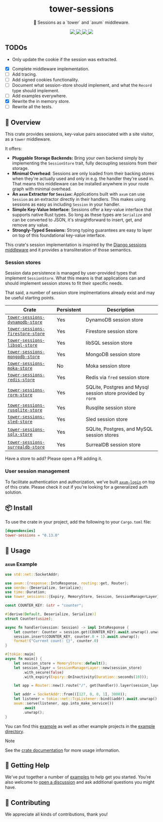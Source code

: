 <h1 align="center">
    tower-sessions
</h1>

<p align="center">
    🥠 Sessions as a `tower` and `axum` middleware.
</p>

<div align="center">
    <a href="https://crates.io/crates/tower-sessions">
        <img src="https://img.shields.io/crates/v/tower-sessions.svg" />
    </a>
    <a href="https://docs.rs/tower-sessions">
        <img src="https://docs.rs/tower-sessions/badge.svg" />
    </a>
    <a href="https://github.com/maxcountryman/tower-sessions/actions/workflows/rust.yml">
        <img src="https://github.com/maxcountryman/tower-sessions/actions/workflows/rust.yml/badge.svg" />
    </a>
    <a href="https://codecov.io/gh/maxcountryman/tower-sessions" > 
        <img src="https://codecov.io/gh/maxcountryman/tower-sessions/graph/badge.svg?token=74POF0TJDN"/> 
    </a>
</div>

## TODOs
- Only update the cookie if the session was extracted.
- [X] Complete middleware implementation.
- [ ] Add tracing.
- [ ] Add signed cookies functionality.
- [ ] Document what session-store should implement, and what the `Record` type should implement.
- [ ] Add examples everywhere.
- [X] Rewrite the in memory store.
- [ ] Rewrite all the tests.

## 🎨 Overview

This crate provides sessions, key-value pairs associated with a site
visitor, as a `tower` middleware.

It offers:

- **Pluggable Storage Backends:** Bring your own backend simply by
  implementing the `SessionStore` trait, fully decoupling sessions from their
  storage.
- **Minimal Overhead**: Sessions are only loaded from their backing stores
  when they're actually used and only in e.g. the handler they're used in.
  That means this middleware can be installed anywhere in your route
  graph with minimal overhead.
- **An `axum` Extractor for `Session`:** Applications built with `axum`
  can use `Session` as an extractor directly in their handlers. This makes
  using sessions as easy as including `Session` in your handler.
- **Simple Key-Value Interface:** Sessions offer a key-value interface that
  supports native Rust types. So long as these types are `Serialize` and can
  be converted to JSON, it's straightforward to insert, get, and remove any
  value.
- **Strongly-Typed Sessions:** Strong typing guarantees are easy to layer on
  top of this foundational key-value interface.

This crate's session implementation is inspired by the [Django sessions middleware](https://docs.djangoproject.com/en/4.2/topics/http/sessions) and it provides a transliteration of those semantics.

### Session stores

Session data persistence is managed by user-provided types that implement
`SessionStore`. What this means is that applications can and should
implement session stores to fit their specific needs.

That said, a number of session store implmentations already exist and may be
useful starting points.

| Crate                                                                                                            | Persistent | Description                                                 |
| ---------------------------------------------------------------------------------------------------------------- | ---------- | ----------------------------------------------------------- |
| [`tower-sessions-dynamodb-store`](https://github.com/necrobious/tower-sessions-dynamodb-store)                   | Yes        | DynamoDB session store                                      |
| [`tower-sessions-firestore-store`](https://github.com/AtTheTavern/tower-sessions-firestore-store)                | Yes        | Firestore session store                                     |
| [`tower-sessions-libsql-store`](https://github.com/daybowbow-dev/tower-sessions-libsql-store)                    | Yes        | libSQL session store                                        |
| [`tower-sessions-mongodb-store`](https://github.com/maxcountryman/tower-sessions-stores/tree/main/mongodb-store) | Yes        | MongoDB session store                                       |
| [`tower-sessions-moka-store`](https://github.com/maxcountryman/tower-sessions-stores/tree/main/moka-store)       | No         | Moka session store                                          |
| [`tower-sessions-redis-store`](https://github.com/maxcountryman/tower-sessions-stores/tree/main/redis-store)     | Yes        | Redis via `fred` session store                              |
| [`tower-sessions-rorm-store`](https://github.com/rorm-orm/tower-sessions-rorm-store)                             | Yes        | SQLite, Postgres and Mysql session store provided by `rorm` |
| [`tower-sessions-rusqlite-store`](https://github.com/patte/tower-sessions-rusqlite-store)                        | Yes        | Rusqlite session store                                      |
| [`tower-sessions-sled-store`](https://github.com/Zatzou/tower-sessions-sled-store)                               | Yes        | Sled session store                                          |
| [`tower-sessions-sqlx-store`](https://github.com/maxcountryman/tower-sessions-stores/tree/main/sqlx-store)       | Yes        | SQLite, Postgres, and MySQL session stores                  |
| [`tower-sessions-surrealdb-store`](https://github.com/rynoV/tower-sessions-surrealdb-store)                      | Yes        | SurrealDB session store                                     |

Have a store to add? Please open a PR adding it.

### User session management

To facilitate authentication and authorization, we've built [`axum-login`](https://github.com/maxcountryman/axum-login) on top of this crate. Please check it out if you're looking for a generalized auth solution.

## 📦 Install

To use the crate in your project, add the following to your `Cargo.toml` file:

```toml
[dependencies]
tower-sessions = "0.13.0"
```

## 🤸 Usage

### `axum` Example

```rust
use std::net::SocketAddr;

use axum::{response::IntoResponse, routing::get, Router};
use serde::{Deserialize, Serialize};
use time::Duration;
use tower_sessions::{Expiry, MemoryStore, Session, SessionManagerLayer};

const COUNTER_KEY: &str = "counter";

#[derive(Default, Deserialize, Serialize)]
struct Counter(usize);

async fn handler(session: Session) -> impl IntoResponse {
    let counter: Counter = session.get(COUNTER_KEY).await.unwrap().unwrap_or_default();
    session.insert(COUNTER_KEY, counter.0 + 1).await.unwrap();
    format!("Current count: {}", counter.0)
}

#[tokio::main]
async fn main() {
    let session_store = MemoryStore::default();
    let session_layer = SessionManagerLayer::new(session_store)
        .with_secure(false)
        .with_expiry(Expiry::OnInactivity(Duration::seconds(10)));

    let app = Router::new().route("/", get(handler)).layer(session_layer);

    let addr = SocketAddr::from(([127, 0, 0, 1], 3000));
    let listener = tokio::net::TcpListener::bind(&addr).await.unwrap();
    axum::serve(listener, app.into_make_service())
        .await
        .unwrap();
}
```

You can find this [example][counter-example] as well as other example projects in the [example directory][examples].

> [!NOTE]
> See the [crate documentation][docs] for more usage information.

## 🛟 Getting Help

We've put together a number of [examples][examples] to help get you started. You're also welcome to [open a discussion](https://github.com/maxcountryman/tower-sessions/discussions/new?category=q-a) and ask additional questions you might have.

## 👯 Contributing

We appreciate all kinds of contributions, thank you!

[counter-example]: https://github.com/maxcountryman/tower-sessions/tree/main/examples/counter.rs
[examples]: https://github.com/maxcountryman/tower-sessions/tree/main/examples
[docs]: https://docs.rs/tower-sessions
